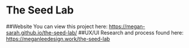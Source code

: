 # The Seed Lab
##Website
You can view this project here: https://megan-sarah.github.io/the-seed-lab/
##UX/UI
Research and process found here: https://meganleedesign.work/the-seed-lab

